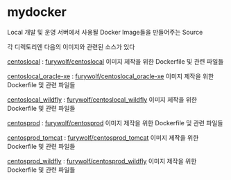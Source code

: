 mydocker
====================

Local 개발 및 운영 서버에서 사용될 Docker Image들을 만들어주는 Source

각 디렉토리엔 다음의 이미지와 관련된 소스가 있다

[centoslocal](https://github.com/TerryChang/mydocker/tree/master/centoslocal) : [furywolf/centoslocal](https://hub.docker.com/r/furywolf/centoslocal/) 이미지 제작을 위한 Dockerfile 및 관련 파일들

[centoslocal\_oracle-xe](https://github.com/TerryChang/mydocker/tree/master/centoslocal_oracle-xe) : [furywolf/centoslocal\_oracle-xe](https://hub.docker.com/r/furywolf/centoslocal\_oracle-xe/) 이미지 제작을 위한 Dockerfile 및 관련 파일들

[centoslocal\_wildfly](https://github.com/TerryChang/mydocker/tree/master/centoslocal_wildfly) : [furywolf/centoslocal\_wildfly](https://hub.docker.com/r/furywolf/centoslocal_wildfly/) 이미지 제작을 위한 Dockerfile 및 관련 파일들

[centosprod](https://github.com/TerryChang/mydocker/tree/master/centosprod) : [furywolf/centosprod](https://hub.docker.com/r/furywolf/centosprod/) 이미지 제작을 위한 Dockerfile 및 관련 파일들

[centosprod\_tomcat](https://github.com/TerryChang/mydocker/tree/master/centosprod_tomcat) : [furywolf/centosprod\_tomcat](https://hub.docker.com/r/furywolf/centosprod_tomcat/) 이미지 제작을 위한 Dockerfile 및 관련 파일들

[centosprod\_wildfly](https://github.com/TerryChang/mydocker/tree/master/centosprod_wildfly) : [furywolf/centosprod\_wildfly](https://hub.docker.com/r/furywolf/centosprod_wildfly/) 이미지 제작을 위한 Dockerfile 및 관련 파일들
